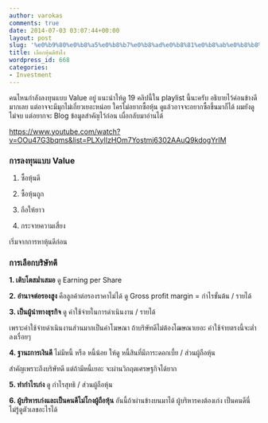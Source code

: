 ```yaml
---
author: varokas
comments: true
date: 2014-07-03 03:07:44+00:00
layout: post
slug: '%e0%b9%80%e0%b8%a5%e0%b8%b7%e0%b8%ad%e0%b8%81%e0%b8%ab%e0%b8%b8%e0%b9%89%e0%b8%99%e0%b8%94%e0%b8%b5%e0%b8%a2%e0%b8%b1%e0%b8%87%e0%b9%84%e0%b8%87'
title: เลือกหุ้นดียังไง
wordpress_id: 668
categories:
- Investment
---
```


คนไหนกำลังลงทุนแบบ Value อยู่ แนะนำให้ดู 19 คลิปนี้ใน playlist นี้นะครับ อธิบายไว้ค่อนข้างดีมากเลย แต่อาจจะมีมุกไม่เกี่ยวเยอะหน่อย ใครไม่อยากซื้อหุ้น ดูแล้วอาจจะอยากซื้อขึ้นมาก็ได้ ผมยังดูไม่จบ แต่อยากจะ Blog ข้อมูลสำคัญไว้ก่อน เผื่อกลับมาอ่านได้ 
 <!--more-->

https://www.youtube.com/watch?v=OOu47G3bqms&list=PLXylIzHOm7Yostmj6302AAuQ9kdogYrIM



### การลงทุนแบบ Value







  1. ซื้อหุ้นดี


  2. ซื้อหุ้นถูก


  3. ถือให้ยาว


  4. กระจายความเสี่ยง



เริ่มจากการหาหุ้นดีก่อน



### การเลือกบริษัทดี



**1. เติบโตสม่ำเสมอ**
ดู Earning per Share

**2. อำนาจต่อรองสูง**
คือลูกค้าต่อรองราคาไม่ได้ ดู Gross profit margin = กำไรขั้นต้น / รายได้

**3. เป็นผู้นำทางธุรกิจ**
ดู ค่าใช้จ่ายในการดำเนินงาน / รายได้

เพราะค่าใช้จ่ายดำเนินงานส่วนมากเป็นค่าโฆษณา ถ้าบริษัทดีไม่ต้องโฒษณาเยอะ ค่าใช้จ่ายตรงนี้จะต่ำลงเรื่อยๆ

**4. ฐานะการเงินดี** 
ไม่มีหนี้ หรือ หนี้น้อย ให้ดู หนี้สินที่มีภาระดอกเบี้ย / ส่วนผู้ถือหุ้น

สำคัญเพราะถึงบริษัทดี แต่ถ้ามีหนี้เยอะ จะผ่านวิกฤตเศรษฐกิจได้ยาก

**5. ทำกำไรเก่ง** 
ดู​ กำไรสุทธิ / ส่วนผู้ถือหุ้น

**6. ผู้บริหารเก่งและเป็นคนดีไม่โกงผู้ถือหุ้น** 
อันนี้ถ้าผ่านข้างบนมาได้ ผู้บริหารคงต้องเก่ง เป็นคนดีนี่ไม่รู้ดูตัวเลขอะไรได้
